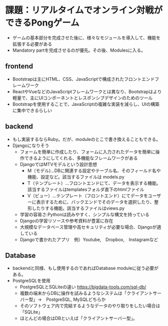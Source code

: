 # 課題：リアルタイムでオンライン対戦ができるPongゲーム

- ゲームの基本部分を完成させた後に、様々なモジュールを導入して、機能を拡張する必要がある
- Mandatory partを完成させるのが優先。その後、Modulesに入る。

## frontend
- Bootstrapは主にHTML、CSS、JavaScriptで構成されたフロントエンドフレームワーク
- ReactやVueなどのJavaScriptフレームワークとは異なり、Bootstrapはより軽量で、主にUIコンポーネントとレスポンシブデザインのためのツール
- Bootstrapを使用することで、JavaScriptの複雑な実装を減らし、UIの構築に集中できるらしい


## backend
- もし実装するならRuby。だが、moduleのとこで書き換えることもできる。
- Djangoになりそう
  - フォームを簡単に作成したり、フォームに入力されたデータを簡単に操作できるようにしてくれる、多機能なフレームワークがある
  - DjangoではMTVモデルという設計思想
    - M（モデル)...DBに関連する設定やテーブル名、そのフィールド名や機能、設定など。該当するファイルは models.py
    - T（テンプレート）...フロントエンドにて、データを表示する機能。 該当するファイルはtemplatesフォルダ直下のhtmlファイル
    - V（ビュー）...テンプレート（フロントエンド）にてデータをユーザーに表示するために、バックエンドでそのデータを選択したり、整形したりする機能。該当するファイルはviews.py
  - 学習の容易さ:Pythonは読みやすく、シンプルな構文を持っている
  - Djangoの学習リソースや参考資料が豊富に存在
  - 大規模なデータベース管理や高セキュリティが必要な場合、Djangoが適している
  - Djangoで書かれたアプリ　例）Youtube,　Dropbox,　Instagramなど


## Database
- backendと同様、もし使用するのであればDatabase moduleに従う必要がある。
- PostgreSQLを使用
  - PostgreSQLとSQLiteの違い
    https://bigdata-tools.com/sql-db/
  - 複数の端末からDBに操作を試みるようなシステムは「クライアントサーバー型」→　PostgreSQL, MySQLどちらか
  - そのソフトウェア内で完結するようなデータのやり取りをしたい場合は「SQLite」
  - ほとんどの場合はDBといえば「クライアントサーバー型」。